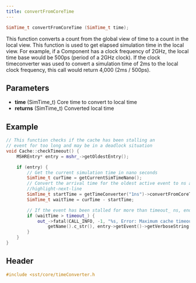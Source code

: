 ```yaml
---
title: convertFromCoreTime
---
```


```cpp
SimTime_t convertFromCoreTime (SimTime_t time);
```

This function converts a count from the global view of time to a count in the local view. This
function is used to get elapsed simulation time in the local view. For example, if a
Component has a clock frequency of 2GHz, the local time base would be 500ps (period of a 2GHz
clock). If the clock timeconverter was used to convert a simulation time of 2ms to the local clock 
frequency, this call would return 4,000 (2ms / 500ps).

## Parameters
* **time** (SimTime_t) Core time to convert to local time 
* **returns** (SimTime_t) Converted local time

## Example

<!--- SOURCE_CODE: sst-elements/src/sst/elements/memHierarchy/cacheController.cc --->
```cpp title="Excerpt from sst-elements/src/sst/elements/memHierarchy/cacheController.cc"
// This function checks if the cache has been stalling an 
// event for too long and may be in a deadlock situation
void Cache::checkTimeout() {
    MSHREntry* entry = mshr_->getOldestEntry();

    if (entry) {
        // Get the current simulation time in nano seconds
        SimTime_t curTime = getCurrentSimTimeNano();
        // Convert the arrival time for the oldest active event to ns and compute how long it has been waiting in ns
        //highlight-next-line
        SimTime_t startTime = getTimeConverter("1ns")->convertFromCoreTime(entry->getStartTime());
        SimTime_t waitTime = curTime - startTime;

        // If the event has been stalled for more than timeout_ ns, end the simulation with an error
        if (waitTime > timeout_) {
            out_->fatal(CALL_INFO, -1, "%s, Error: Maximum cache timeout reached - potential deadlock or other error. Event: %s. Current time: %" PRIu64 "ns. Event start time: %" PRIu64 "ns.\n",
                getName().c_str(), entry->getEvent()->getVerboseString().c_str(), curTime, startTime);
        }
    }
}
```

## Header
```cpp
#include <sst/core/timeConverter.h
```
